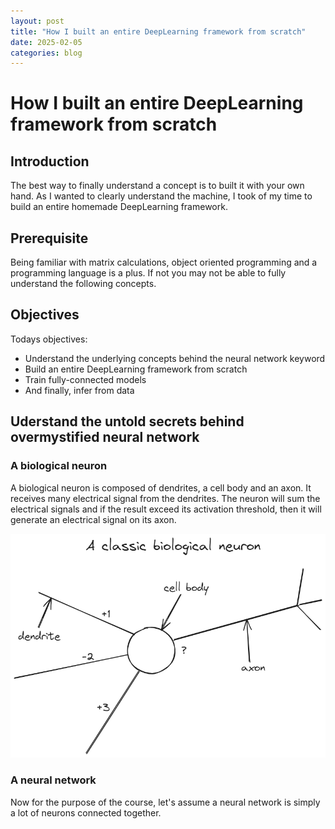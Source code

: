 ```yaml
---
layout: post
title: "How I built an entire DeepLearning framework from scratch"
date: 2025-02-05
categories: blog
---
```


# How I built an entire DeepLearning framework from scratch

## Introduction

The best way to finally understand a concept is to built it with your own hand. As I wanted to clearly understand the machine, I took of my time to build an entire homemade DeepLearning framework.

## Prerequisite

Being familiar with matrix calculations, object oriented programming and a programming language is a plus.
If not you may not be able to fully understand the following concepts.

## Objectives

Todays objectives:
- Understand the underlying concepts behind the neural network keyword
- Build an entire DeepLearning framework from scratch
- Train fully-connected models
- And finally, infer from data

## Uderstand the untold secrets behind overmystified neural network

### A biological neuron

A biological neuron is composed of dendrites, a cell body and an axon. It receives many electrical signal from the dendrites. The neuron will sum the electrical signals and if the result exceed its activation threshold, then it will generate an electrical signal on its axon.

![A Classic Biological Neuron](/assets/a_classic_biological_neuron.png)

### A neural network

Now for the purpose of the course, let's assume a neural network is simply a lot of neurons connected together.


